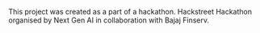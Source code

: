 This project was created as a part of a hackathon.
Hackstreet Hackathon organised by Next Gen AI in collaboration with Bajaj Finserv.
